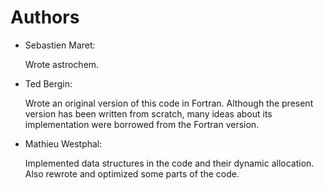 Authors
=======

* Sebastien Maret:

  Wrote astrochem.

* Ted Bergin:
  
  Wrote an original version of this code in Fortran. Although the
  present version has been written from scratch, many ideas about its
  implementation were borrowed from the Fortran version.

* Mathieu Westphal:

  Implemented data structures in the code and their dynamic
  allocation. Also rewrote and optimized some parts of the code.
